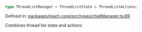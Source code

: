 ```ts
type ThreadListManager = ThreadListState & ThreadListActions;
```

Defined in: [packages/react-core/src/types/chatManager.ts:89](https://github.com/thesysdev/crayon/blob/42bf9c916a4f4ba514db529a08f9461bfbbad8ca/js/packages/react-core/src/types/chatManager.ts#L89)

Combines thread list state and actions
